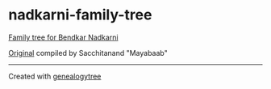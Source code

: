 # nadkarni-family-tree

[Family tree for Bendkar Nadkarni](nadkarni.pdf)

[Original](original.png) compiled by Sacchitanand "Mayabaab"

---

Created with [genealogytree](https://www.ctan.org/tex-archive/macros/latex/contrib/genealogytree)
